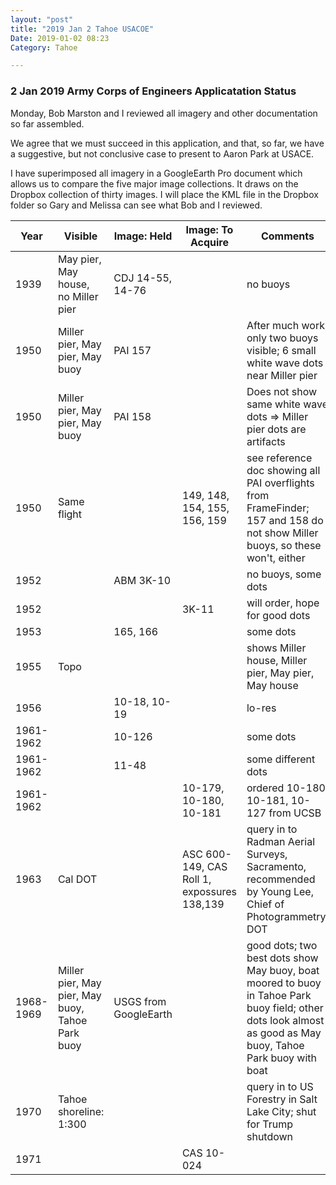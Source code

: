 ```yaml
---
layout: "post"
title: "2019 Jan 2 Tahoe USACOE"
Date: 2019-01-02 08:23
Category: Tahoe

---
```


### 2 Jan 2019 Army Corps of Engineers Applicatation Status

Monday, Bob Marston and I reviewed all imagery and other documentation so far assembled.

We agree that we must succeed in this application, and that, so far, we have a suggestive, but not conclusive case to present to Aaron Park at USACE.

I have superimposed all imagery in a GoogleEarth Pro document which allows us to compare the five major image collections. It draws on the Dropbox collection of thirty images. I will place the KML file in the Dropbox folder so Gary and Melissa can see what Bob and I reviewed.

Year  |Visible   |Image: Held   | Image: To Acquire  |Comments
--|---|---|---|--
1939  |May pier, May house, no Miller pier   | CDJ 14-55, 14-76  |   |  no buoys
1950  |Miller pier, May pier, May buoy   |PAI 157   |   |After much work, only two buoys visible; 6 small white wave dots near Miller pier
1950  |Miller pier, May pier, May buoy   | PAI 158  |   |  Does not show same white wave dots => Miller pier dots are artifacts
1950  |Same flight   |   |  149, 148, 154, 155, 156, 159 |see reference doc showing all PAI overflights from FrameFinder; 157 and 158 do not show Miller buoys, so these won't, either
1952  |   | ABM 3K-10  |   | no buoys, some dots
1952  |   |   |   3K-11|  will order, hope for good dots
1953  |   |  165, 166 |   |  some dots
1955  |Topo   |   |   |    shows Miller house, Miller pier, May pier, May house
1956  |   | 10-18, 10-19  |   |  lo-res
1961-1962  |  |10-126  |   |  some dots
1961-1962  |    |11-48  |   |  some different dots
1961-1962  |   | |10-179, 10-180, 10-181  |     ordered 10-180, 10-181, 10-127 from UCSB
1963  | Cal DOT  |   |  ASC 600-149, CAS Roll 1, expossures 138,139 |  query in to Radman Aerial Surveys, Sacramento, recommended by Young Lee, Chief of Photogrammetry, DOT
1968-1969  | Miller pier, May pier, May buoy, Tahoe Park buoy  |  USGS from GoogleEarth |   |  good dots; two best dots show May buoy,  boat moored to buoy in Tahoe Park buoy field;  other dots look almost as good as May buoy, Tahoe Park buoy with boat
1970  | Tahoe shoreline: 1:300  |   |   |  query in to US Forestry in Salt Lake City; shut for Trump shutdown
1971  |   |   | CAS 10-024  |
